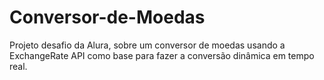 # Conversor-de-Moedas
Projeto desafio da Alura, sobre um conversor de moedas usando a ExchangeRate API como base para fazer a conversão dinâmica em tempo real.
